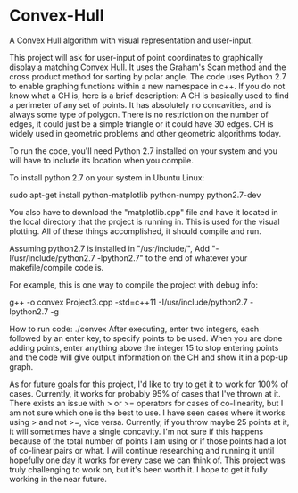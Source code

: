 # Convex-Hull
A Convex Hull algorithm with visual representation and user-input. 



This project will ask for user-input of point coordinates to graphically display a matching Convex Hull. It uses the Graham's Scan method and the cross product method for sorting by polar angle. The code uses Python 2.7 to enable graphing functions within a new namespace in c++. If you do not know what a CH is, here is a brief description: 
A CH is basically used to find a perimeter of any set of points. It has absolutely no concavities, and is always some type of polygon. There is no restriction on the number of edges, it could just be a simple triangle or it could have 30 edges. CH is widely used in geometric problems and other geometric algorithms today. 


To run the code, you'll need Python 2.7 installed on your system and you will have to include its location when you compile. 

To install python 2.7 on your system in Ubuntu Linux: 

sudo apt-get install python-matplotlib python-numpy python2.7-dev

You also have to download the "matplotlib.cpp" file and have it located in the local directory that the project is running in. This is used for the visual plotting. All of these things accomplished, it should compile and run. 

Assuming python2.7 is installed in "/usr/include/", Add "-I/usr/include/python2.7 -lpython2.7" to the end of whatever your makefile/compile code is. 

For example, this is one way to compile the project with debug info:  

g++ -o convex Project3.cpp -std=c++11 -I/usr/include/python2.7 -lpython2.7 -g



How to run code: ./convex
After executing, enter two integers, each followed by an enter key, to specify points to be used. When you are done adding points, enter anything above the integer 15 to stop entering points and the code will give output information on the CH and show it in a pop-up graph. 



As for future goals for this project, I'd like to try to get it to work for 100% of cases. Currently, it works for probably 95% of cases that I've thrown at it. There exists an issue with > or >= operators for cases of co-linearity, but I am not sure which one is the best to use. I have seen cases where it works using > and not >=, vice versa.  Currently, if you throw maybe 25 points at it, it will sometimes have a single concavity. I'm not sure if this happens because of the total number of points I am using or if those points had a lot of co-linear pairs or what. I will continue researching and running it until hopefully one day it works for every case we can think of. This project was truly challenging to work on, but it's been worth it. I hope to get it fully working in the near future. 
